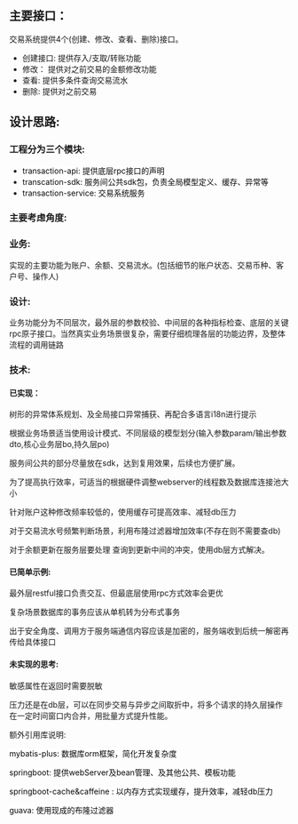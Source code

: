 ## 主要接口：
交易系统提供4个(创建、修改、查看、删除)接口。

+ 创建接口: 提供存入/支取/转账功能
+ 修改： 提供对之前交易的金额修改功能
+ 查看: 提供多条件查询交易流水
+ 删除:  提供对之前交易

## 设计思路:
### 工程分为三个模块:
+ <font style="color:#080808;background-color:#ffffff;">transaction-api: 提供底层rpc接口的声明</font>
+ <font style="color:#080808;background-color:#ffffff;">transcation-sdk: 服务间公共sdk包，负责全局模型定义、缓存、异常等</font>
+ <font style="color:#080808;background-color:#ffffff;">transaction-service: 交易系统服务</font>

### 主要考虑角度:
### 业务: 
实现的主要功能为账户、余额、交易流水。(包括细节的账户状态、交易币种、客户号、操作人)

### 设计: 
业务功能分为不同层次，最外层的参数校验、中间层的各种指标检查、底层的关键rpc原子接口。当然真实业务场景很复杂，需要仔细梳理各层的功能边界，及整体流程的调用链路

### 技术: 
#### 已实现：
树形的异常体系规划、及全局接口异常捕获、再配合多语言i18n进行提示

根据业务场景适当使用设计模式、不同层级的模型划分(输入参数param/输出参数dto,核心业务层bo,持久层po)

服务间公共的部分尽量放在sdk，达到复用效果，后续也方便扩展。

为了提高执行效率，可适当的根据硬件调整webserver的线程数及数据库连接池大小

针对账户这种修改频率较低的，使用缓存可提高效率、减轻db压力

对于交易流水号频繁判断场景，利用布隆过滤器增加效率(不存在则不需要查db)

对于余额更新在服务层要处理 查询到更新中间的冲突，使用db层方式解决。

#### 已简单示例:
最外层restful接口负责交互、但最底层使用rpc方式效率会更优

复杂场景数据库的事务应该从单机转为分布式事务

出于安全角度、调用方于服务端通信内容应该是加密的，服务端收到后统一解密再传给具体接口

#### 未实现的思考:
敏感属性在返回时需要脱敏

压力还是在db层，可以在同步交易与异步之间取折中，将多个请求的持久层操作在一定时间窗口内合并，用批量方式提升性能。



额外引用库说明:

<font style="color:#080808;background-color:#ffffff;">mybatis-plus: 数据库orm框架，简化开发复杂度</font>

<font style="color:#080808;background-color:#ffffff;">springboot: 提供webServer及bean管理、及其他公共、模板功能</font>

<font style="color:#080808;background-color:#ffffff;">springboot-cache&caffeine : 以内存方式实现缓存，提升效率，减轻db压力</font>

<font style="color:#080808;background-color:#ffffff;">guava: 使用现成的布隆过滤器</font>

